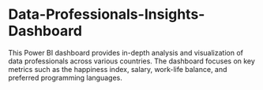 # Data-Professionals-Insights-Dashboard
This Power BI dashboard provides in-depth analysis and visualization of data professionals across various countries. The dashboard focuses on key metrics such as the happiness index, salary, work-life balance, and preferred programming languages.
